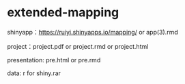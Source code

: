 # extended-mapping

shinyapp：https://ruiyi.shinyapps.io/mapping/ or app(3).rmd

project：project.pdf or project.rmd or project.html

presentation: pre.html or pre.rmd

data: r for shiny.rar

